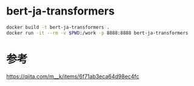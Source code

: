 # bert-ja-transformers

```sh
docker build -t bert-ja-transformers .
docker run -it --rm -v $PWD:/work -p 8888:8888 bert-ja-transformers
```



# 参考
https://qiita.com/m__k/items/6f71ab3eca64d98ec4fc

